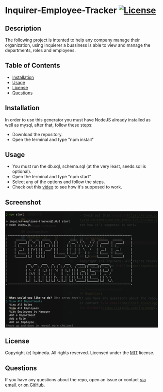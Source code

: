 # Inquirer-Employee-Tracker   [![License](https://img.shields.io/static/v1?label=License&message=MIT&color=blueviolet&style=for-the-badge)](https://opensource.org/licenses/MIT)
  
## Description
The following project is intented to help any company manage their organization, using Inquierer a bussiness is able to view and manage the departments, roles and employees. 


## Table of Contents
- [Installation](#installation)
- [Usage](#usage)
- [License](#license)
- [Questions](#questions)
  

## Installation
In order to use this generator you must have NodeJS already installed as well as mysql, after that, follow these steps:
- Download the repository.
- Open the terminal and type "npm install"

## Usage

- You must run the db.sql, schema.sql (at the very least, seeds.sql is optional).
- Open the terminal and type "npm start"
- Select any of the options and follow the steps.
- Check out this [video](https://drive.google.com/file/d/1ya1d-xXJsEMAzcoaCuO1ujPRns-TvS_5/view?usp=sharing) to see how it's supposed to work.

## Screenshot
![screenshot](./dist/screenshot.png)

## License
Copyright (c) lrpineda. All rights reserved.
Licensed under the [MIT](https://opensource.org/licenses/MIT) license.
  

## Questions
If you have any questions about the repo, open an issue or contact [via email](mailto:luicks212@gmail.com). or [on GitHub](https://github.com/lrpineda).
  